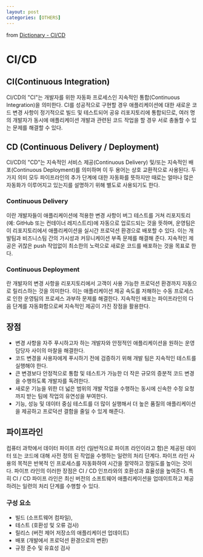 ```yaml
---
layout: post
categories: [OTHERS]
---
```

from [Dictionary - CI/CD](https://github.com/newkayak12/Dictionary/blob/master/cs/CICD.md)


# CI/CD

## CI(Continuous Integration)
CI/CD의 "CI"는 개발자를 위한 자동화 프로세스인 지속적인 통합(Continuous Integration)을 의미한다.
CI를 성공적으로 구현할 경우 애플리케이션에 대한 새로운 코드 변경 사항이 정기적으로 빌드 및 테스트되어 공유 리포지토리에 통합되므로,
여러 명의 개발자가 동시에 애플리케이션 개발과 관련된 코드 작업을 할 경우 서로 충돌할 수 있는 문제를 해결할 수 있다.

## CD (Continuous Delivery / Deployment)
CI/CD의 "CD"는 지속적인 서비스 제공(Continuous Delivery) 및/또는 지속적인 배포(Continuous Deployment)를 의미하며 이 두 용어는 상호 교환적으로 사용된다.
두 가지 의미 모두 파이프라인의 추가 단계에 대한 자동화를 뜻하지만 때로는 얼마나 많은 자동화가 이루어지고 있는지를 설명하기 위해 별도로 사용되기도 한다.

### Continuous Delivery
이란 개발자들이 애플리케이션에 적용한 변경 사항이 버그 테스트를 거쳐 리포지토리(예: GitHub 또는 컨테이너 레지스트리)에 자동으로 업로드되는 것을 뜻하며, 운영팀은 이 리포지토리에서 애플리케이션을 실시간 프로덕션 환경으로 배포할 수 있다.
이는 개발팀과 비즈니스팀 간의 가시성과 커뮤니케이션 부족 문제를 해결해 준다.
지속적인 제공은 귀찮은 push 작업없이 최소한의 노력으로 새로운 코드를 배포하는 것을 목표로 한다.

### Continuous Deployment
란 개발자의 변경 사항을 리포지토리에서 고객이 사용 가능한 프로덕션 환경까지 자동으로 릴리스하는 것을 의미한다.
이는 애플리케이션 제공 속도를 저해하는 수동 프로세스로 인한 운영팀의 프로세스 과부하 문제를 해결한다.
지속적인 배포는 파이프라인의 다음 단계를 자동화함으로써 지속적인 제공이 가진 장점을 활용한다.

## 장점
- 변경 사항을 자주 푸시하고자 하는 개발자와 안정적인 애플리케이션을 원하는 운영 담당자 사이의 마찰을 해결한다.
- 코드 변경을 사용자에게 푸시하기 전에 검증하기 위해 개발 팀은 지속적인 테스트를 실행해야 한다.
- 큰 변경보다 안정적으로 통합 및 테스트가 가능한 더 작은 규모의 증분적 코드 변경을 수행하도록 개발자를 독려한다.
- 새로운 기능을 위한 더 넓은 범위의 개발 작업을 수행하는 동시에 신속한 수정 요청까지 받는 팀에 작업의 유연성을 부여한다.
- 기능, 성능 및 데이터 중심 테스트를 더 많이 실행해서 더 높은 품질의 애플리케이션을 제공하고 프로덕션 결함을 줄일 수 있게 해준다.

## 파이프라인
컴퓨터 과학에서 데이터 파이프 라인 (일반적으로 파이프 라인이라고 함)은 제공된 데이터 또는 코드에 대해 사전 정의 된 작업을 수행하는 일련의 처리 단계다.
파이프 라인 사용의 목적은 반복적 인 프로세스를 자동화하여 시간을 절약하고 정밀도를 높이는 것이다.
파이프 라인의 이러한 장점은 CI / CD 인프라와의 호환성과 효율성을 높여준다. 특히 CI / CD 파이프 라인은 최신 버전의 소프트웨어 애플리케이션을 업데이트하고 제공하려는 일련의 처리 단계를 수행할 수 있다.

### 구성 요소
- 빌드 (소프트웨어 컴파일),
- 테스트 (호환성 및 오류 검사)
- 릴리스 (버전 제어 저장소의 애플리케이션 업데이트)
- 배포 (개발에서 프로덕션 환경으로의 변환)
- 규정 준수 및 유효성 검사
